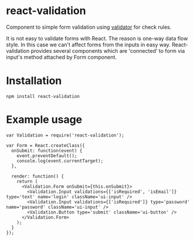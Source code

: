 # react-validation

Component to simple form validation using <a href="https://github.com/chriso/validator.js">validator</a> for check rules.

It is not easy to validate forms with React. The reason is one-way data flow style.
In this case we can't affect forms from the inputs in easy way.
React-validation provides several components which are 'connected' to form via input's method attached by Form component.

# Installation

``
npm install react-validation
``

# Example usage

```
var Validation = require('react-validation');

var Form = React.createClass({
  onSubmit: function(event) {
    event.preventDefault();
    console.log(event.currentTarget);
  },

  render: function() {
    return (
      <Validation.Form onSubmit={this.onSubmit}>
        <Validation.Input validations={['isRequired', 'isEmail']} type='text' name='login' className='ui-input' />
        <Validation.Input validations={['isRequired']} type='password' name='password' className='ui-input' />
        <Validation.Button type='submit' className='ui-button' />
      </Validation.Form>
    );
  }
});
```